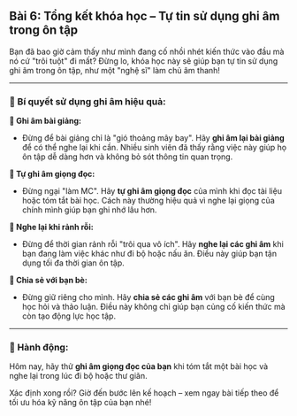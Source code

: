 ## Bài 6: Tổng kết khóa học – Tự tin sử dụng ghi âm trong ôn tập

Bạn đã bao giờ cảm thấy như mình đang cố nhồi nhét kiến thức vào đầu mà nó cứ "trôi tuột" đi mất? Đừng lo, khóa học này sẽ giúp bạn tự tin sử dụng ghi âm trong ôn tập, như một "nghệ sĩ" làm chủ âm thanh!

---

### 📌 Bí quyết sử dụng ghi âm hiệu quả:

**🔹 Ghi âm bài giảng:**
- Đừng để bài giảng chỉ là "gió thoảng mây bay". Hãy **ghi âm lại bài giảng** để có thể nghe lại khi cần. Nhiều sinh viên đã thấy rằng việc này giúp họ ôn tập dễ dàng hơn và không bỏ sót thông tin quan trọng.

**🔹 Tự ghi âm giọng đọc:**
- Đừng ngại "làm MC". Hãy **tự ghi âm giọng đọc** của mình khi đọc tài liệu hoặc tóm tắt bài học. Cách này thường hiệu quả vì nghe lại giọng của chính mình giúp bạn ghi nhớ lâu hơn.

**🔹 Nghe lại khi rảnh rỗi:**
- Đừng để thời gian rảnh rỗi "trôi qua vô ích". Hãy **nghe lại các ghi âm** khi bạn đang làm việc khác như đi bộ hoặc nấu ăn. Điều này giúp bạn tận dụng tối đa thời gian ôn tập.

**🔹 Chia sẻ với bạn bè:**
- Đừng giữ riêng cho mình. Hãy **chia sẻ các ghi âm** với bạn bè để cùng học hỏi và thảo luận. Điều này không chỉ giúp bạn củng cố kiến thức mà còn tạo động lực học tập.

---

### 🚀 Hành động:

Hôm nay, hãy thử **ghi âm giọng đọc của bạn** khi tóm tắt một bài học và nghe lại trong lúc đi bộ hoặc thư giãn.

Xác định xong rồi? Giờ đến bước lên kế hoạch – xem ngay bài tiếp theo để tối ưu hóa kỹ năng ôn tập của bạn nhé!